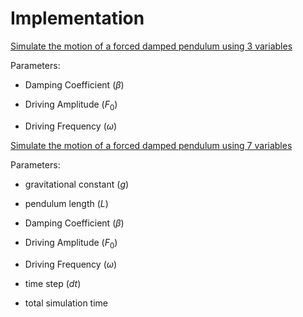 # Implementation

[Simulate the motion of a forced damped pendulum using 3 variables](https://mg-2025p03.github.io/physics/Physics/1%20Mechanics/pPendulum.html)

Parameters:

- Damping Coefficient $(\beta)$
  
- Driving Amplitude $(F_0)$
  
- Driving Frequency $(\omega)$

[Simulate the motion of a forced damped pendulum using 7 variables](https://mg-2025p03.github.io/physics/Physics/1%20Mechanics/pPendulum3.html)

Parameters:

- gravitational constant $(g)$
  
- pendulum length $(L)$
  
- Damping Coefficient $(\beta)$
  
- Driving Amplitude $(F_0)$
  
- Driving Frequency $(\omega)$
  
- time step $(dt)$

- total simulation time
